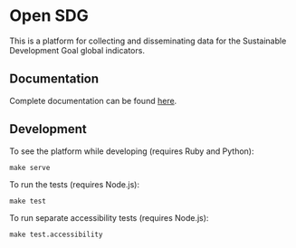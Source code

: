 # Open SDG

This is a platform for collecting and disseminating data for the Sustainable Development Goal global indicators.

## Documentation

Complete documentation can be found [here](https://open-sdg.readthedocs.io/en/latest/).

## Development

To see the platform while developing (requires Ruby and Python):

```
make serve
```

To run the tests (requires Node.js):

```
make test
```

To run separate accessibility tests (requires Node.js):

```
make test.accessibility
```
